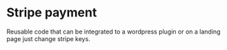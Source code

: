 # Stripe payment

Reusable code that can be integrated to a wordpress plugin or on a landing page just change stripe keys.
